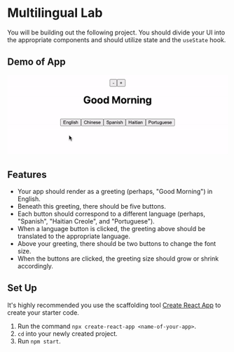 # Multilingual Lab

You will be building out the following project. You should divide your UI into the appropriate components and should utilize state and the `useState` hook. 

## Demo of App

![demo](./demo.gif)

## Features

* Your app should render as a greeting (perhaps, "Good Morning") in English. 
* Beneath this greeting, there should be five buttons. 
* Each button should correspond to a different language (perhaps, "Spanish", "Haitian Creole", and "Portuguese"). 
* When a language button is clicked, the greeting above should be translated to the appropriate language.
* Above your greeting, there should be two buttons to change the font size.
* When the buttons are clicked, the greeting size should grow or shrink accordingly. 

## Set Up
It's highly recommended you use the scaffolding tool [Create React App](https://reactjs.org/docs/create-a-new-react-app.html) to create your starter code. 
1. Run the command `npx create-react-app <name-of-your-app>`. 
2. `cd` into your newly created project.
3. Run `npm start`.



